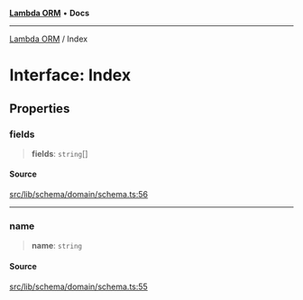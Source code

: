 [**Lambda ORM**](../README.md) • **Docs**

***

[Lambda ORM](../README.md) / Index

# Interface: Index

## Properties

### fields

> **fields**: `string`[]

#### Source

[src/lib/schema/domain/schema.ts:56](https://github.com/lambda-orm/lambdaorm-base/blob/2b4bbf4c1401295bf2ed95d8b326e6cfc5d3f301/src/lib/schema/domain/schema.ts#L56)

***

### name

> **name**: `string`

#### Source

[src/lib/schema/domain/schema.ts:55](https://github.com/lambda-orm/lambdaorm-base/blob/2b4bbf4c1401295bf2ed95d8b326e6cfc5d3f301/src/lib/schema/domain/schema.ts#L55)
